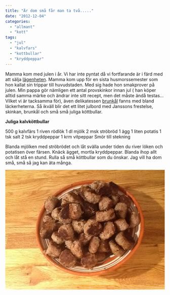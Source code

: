 ```yaml
---
title: "Är dom små får man ta två....."
date: "2012-12-04"
categories: 
  - "allmant"
  - "kott"
tags: 
  - "jul"
  - "kalvfars"
  - "kottbullar"
  - "kryddpeppar"
---
```


Mamma kom med julen i år. Vi har inte pyntat då vi fortfarande är i färd med att sälja [lägenheten](http://www.hemnet.se/bostad/bostadsratt-2rum-solna-huvudsta-solna-kommun-huvudstagatan-29,-5-tr-4409340). Mamma kom upp för en sista husmorssemester som hon kallat sin trippar till huvudstaden. Med sig hade hon smakprover på julen. Min pappa gör nämligen ett antal provskinkor innan jul ( han köper alltid samma märke och ändrar inte sitt recept, men det måste ändå testas... Vilket vi är tacksamma för), även delikatessen [brunkål](http://www.tasteline.com/recept/Brunkal_av_Jan_Boris-Moller_for_Lidl) fanns med bland läckerheterna. Så ikväll blir det ett litet julbord med Janssons frestelse, skinkan, brunkål och små små juliga köttbullar.

**Juliga kalvköttbullar**

500 g kalvfärs 1 riven rödlök 1 dl mjölk 2 msk ströbröd 1 ägg 1 liten potatis 1 tsk salt 2 tsk kryddpeppar 1 krm vitpeppar Smör till stekning

Blanda mjölken med ströbrödet och låt svälla under tiden du river löken och potatisen över färsen. Knäck ägget, mortla kryddpeppar. Blanda ihop allt och låt stå en stund. Rulla så små köttbullar som du önskar. Jag vill ha dom små, små så jag kan äta många.  
  
![20121204-185941.jpg](/static/img/20121204-185941.jpg)
